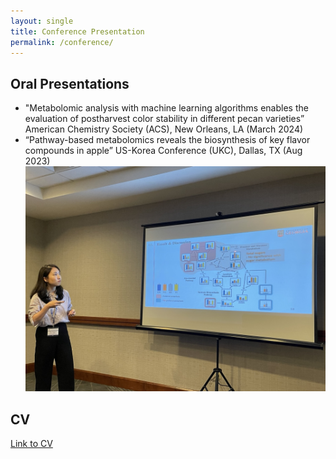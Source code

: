 ```yaml
---
layout: single
title: Conference Presentation
permalink: /conference/
---
```


## Oral Presentations

* "Metabolomic analysis with machine learning algorithms enables the evaluation of postharvest color stability in different pecan varieties”
American Chemistry Society (ACS), New Orleans, LA
(March 2024)
* “Pathway-based metabolomics reveals the biosynthesis of key flavor compounds in apple”
US-Korea Conference (UKC), Dallas, TX (Aug 2023)
![presentation](assets/images/presentation_ukc.jpg)
## CV
[Link to CV](../files/CV_minjeong_kang.pdf)

